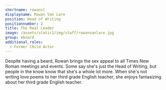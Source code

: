```yaml
---
shortname: rowanvl
displayname: Rowan Van Lare
position: Head of Writing
positionnumber: 2
title: The Real Leader
image: /assets/static1/img/staff/rowanvanlare.jpg
group: eboard
additional_roles:
  - Former Child Actor
---
```


Despite having a beard, Rowan brings the sex appeal 
to all Times New Roman meetings and events. Some 
say she's just the Head of Writing, 
but people in the know know that she's 
a whole lot more. When she's not 
writing love poems to her third grade English teacher, 
she enjoys fantasizing about her third grade English teacher.
